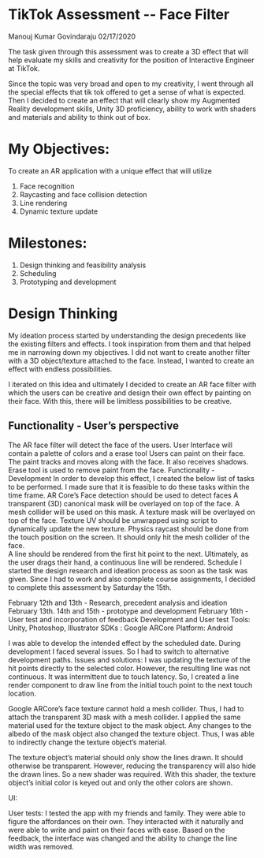 # TikTok Assessment -- Face Filter

Manouj Kumar Govindaraju
02/17/2020



The task given through this assessment was to create a 3D effect that will help evaluate my skills and creativity for the position of Interactive Engineer at TikTok. 

Since the topic was very broad and open to my creativity, I went through all the special effects that tik tok offered to get a sense of what is expected. Then I decided to create an effect that will clearly show my Augmented Reality development skills, Unity 3D proficiency, ability to work with shaders and materials and ability to think out of box.

# My Objectives:
To create an AR application with a unique effect that will utilize 
1. Face recognition
2. Raycasting and face collision detection
3. Line rendering
4. Dynamic texture update

# Milestones:
1. Design thinking and feasibility analysis
2. Scheduling
3. Prototyping and development

# Design Thinking
My ideation process started by understanding the design precedents like the existing filters and effects. I took inspiration from them and that helped me in narrowing down my objectives. I did not want to create another filter with a 3D object/texture attached to the face. Instead, I wanted to create an effect with endless possibilities.

I iterated on this idea and ultimately I decided to create an AR face filter with which the users can be creative and design their own effect by painting on their face. With this, there will be limitless possibilities to be creative.

## Functionality - User’s perspective
The AR face filter will detect the face of the users.
User Interface will contain a palette of colors and a erase tool
Users can paint on their face. The paint tracks and moves along with the face. It also receives shadows. 
Erase tool is used to remove paint from the face. 
Functionality - Development 
In order to develop this effect, I created the below list of tasks to be performed. I made sure that it is feasible to do these tasks within the time frame.
AR Core’s Face detection should be used to detect faces
A transparent  (3D) canonical mask will be overlayed on top of the face. A mesh collider will be used on this mask.
A texture mask will be overlayed on top of the face. Texture UV should be unwrapped using script to dynamically update the new texture.
Physics raycast should be done from the touch position on the screen. It should only hit the mesh collider of the face.  
A line should be rendered from the first hit point to the next. Ultimately, as the user drags their hand, a continuous line will be rendered.
Schedule
I started the design research and ideation process as soon as the task was given. Since I had to work and also complete course assignments, I decided to complete this assessment by Saturday the 15th.

February 12th and 13th 		- Research, precedent analysis and ideation
February 13th. 14th and 15th 	- prototype and development
February 16th 			- User test and incorporation of feedback
Development and User test
Tools: Unity, Photoshop, Illustrator
SDKs : Google ARCore
Platform: Android

I was able to develop the intended effect by the scheduled date. During development I faced several issues. So I had to switch to alternative development paths.
Issues and solutions:
I was updating the texture of the hit points directly to the selected color. However, the resulting line was not continuous. It was intermittent due to touch latency. So, I created a line render component to draw line from the initial touch point to the next touch location. 


Google ARCore’s face texture cannot hold a mesh collider. Thus, I had to attach the transparent 3D mask with a mesh collider. I applied the same material used for the texture object to the mask object. Any changes to the albedo of the mask object also changed the texture object. Thus, I was able to indirectly change the texture object’s material.



The texture object’s material should only show the lines drawn. It should otherwise be transparent. However, reducing the transparency will also hide the drawn lines. So a new shader was required. With this shader, the texture object’s initial color is keyed out and only the other colors are shown.


UI:

User tests:
I tested the app with my friends and family. They were able to figure the affordances on their own. They interacted with it naturally and were able to write and paint on their faces with ease.
Based on the feedback, the interface was changed and the ability to change the line width was removed. 






